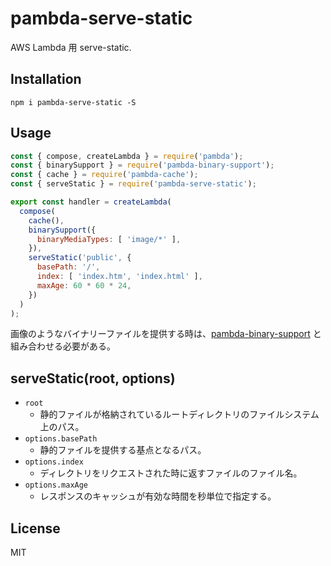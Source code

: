 # pambda-serve-static

AWS Lambda 用 serve-static.

## Installation

```
npm i pambda-serve-static -S
```

## Usage

``` javascript
const { compose, createLambda } = require('pambda');
const { binarySupport } = require('pambda-binary-support');
const { cache } = require('pambda-cache');
const { serveStatic } = require('pambda-serve-static');

export const handler = createLambda(
  compose(
    cache(),
    binarySupport({
      binaryMediaTypes: [ 'image/*' ],
    }),
    serveStatic('public', {
      basePath: '/',
      index: [ 'index.htm', 'index.html' ],
      maxAge: 60 * 60 * 24,
    })
  )
);
```

画像のようなバイナリーファイルを提供する時は、[pambda-binary-support](https://github.com/pambda/pambda-binary-support) と組み合わせる必要がある。

## serveStatic(root, options)

- `root`
    - 静的ファイルが格納されているルートディレクトリのファイルシステム上のパス。
- `options.basePath`
    - 静的ファイルを提供する基点となるパス。
- `options.index`
    - ディレクトリをリクエストされた時に返すファイルのファイル名。
- `options.maxAge`
    - レスポンスのキャッシュが有効な時間を秒単位で指定する。

## License

MIT
